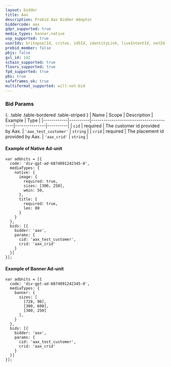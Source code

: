 ```yaml
---
layout: bidder
title: Aax
description: Prebid Aax Bidder Adaptor
biddercode: aax
gdpr_supported: true  
media_types: banner,native
usp_supported: true
userIds: britepoolId, criteo, id5Id, identityLink, liveIntentId, netId, parrableId, pubCommonId, unifiedId
prebid_member: false
pbjs: false
gvl_id: 142
schain_supported: true
floors_supported: true
fpd_supported: true
pbs: true
safeframes_ok: true
multiformat_supported: will-not-bid
---
```


### Bid Params

{: .table .table-bordered .table-striped }
| Name       | Scope    | Description                            | Example       | Type     |
|------------|----------|----------------------------------------|---------------|----------|
| `cid`      | required | The customer id provided by Aax. | `'aax_test_customer'` | `string` |
| `crid`     | required | The placement id provided by Aax. | `'aax_crid'`   | `string` |

#### Example of Native Ad-unit
```
var adUnits = [{
  code: 'div-gpt-ad-6874091242345-0',
  mediaTypes: {
    native: {
      image: {
        required: true,
        sizes: [300, 250],
        wmin: 50,
      },
      title: {
        required: true,
        len: 80
      }
    }
  },
  bids: [{
    bidder: 'aax',
    params: {
      cid: 'aax_test_customer',
      crid: 'aax_crid'
    }
  }]
}];
```

#### Example of Banner Ad-unit
```
var adUnits = [{
  code: 'div-gpt-ad-6874091242345-0',
  mediaTypes: {
    banner: {
      sizes: [
        [728, 90],
        [300, 600],
        [300, 250]
      ],
    }
  },
  bids: [{
    bidder: 'aax',
    params: {
      cid: 'aax_test_customer',
      crid: 'aax_crid'
    }
  }]
}];
```
